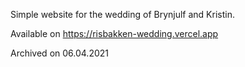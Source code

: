 Simple website for the wedding of Brynjulf and Kristin.

Available on https://risbakken-wedding.vercel.app

Archived on 06.04.2021
